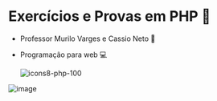 # Exercícios e Provas em PHP 📌

- Professor Murilo Varges e Cassio Neto 📁
- Programação para web 💻 

     ![icons8-php-100](https://user-images.githubusercontent.com/101723189/169599009-38cddac7-f993-4958-b477-41bcb34422da.png)

![image](https://user-images.githubusercontent.com/101723189/169603507-75a2ebac-db68-468f-a1b4-c0ef62fc3417.png)





